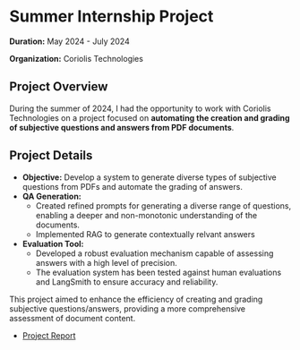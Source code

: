 # Summer Internship Project

**Duration:** May 2024 - July 2024

**Organization:** Coriolis Technologies

## Project Overview

During the summer of 2024, I had the opportunity to work with Coriolis Technologies on a project focused on **automating the creation and grading of subjective questions and answers from PDF documents**.

## Project Details

- **Objective:** Develop a system to generate diverse types of subjective questions from PDFs and automate the grading of answers.
- **QA Generation:**
    - Created refined prompts for generating a diverse range of questions, enabling a deeper and non-monotonic understanding of the documents.
    - Implemented RAG to generate contextually relvant answers
- **Evaluation Tool:** 
  - Developed a robust evaluation mechanism capable of assessing answers with a high level of precision.
  - The evaluation system has been tested against human evaluations and LangSmith to ensure accuracy and reliability.

This project aimed to enhance the efficiency of creating and grading subjective questions/answers, providing a more comprehensive assessment of document content.


- [Project Report]([https://vv1.coriolis.co.in/media/Subjective_QA_generator_from_PDF_and_Evaluator.pdf])

